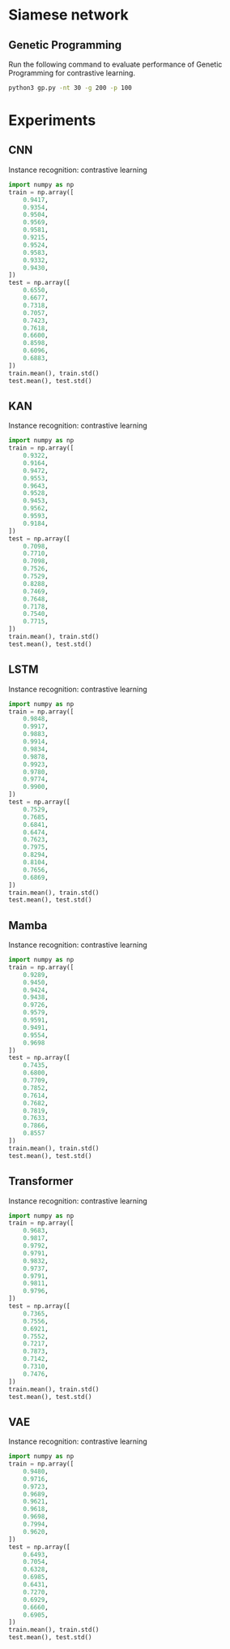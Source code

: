 # Siamese network 

## Genetic Programming

Run the following command to evaluate performance of Genetic Programming for contrastive learning.

```bash
python3 gp.py -nt 30 -g 200 -p 100
```

# Experiments

## CNN

Instance recognition: contrastive learning 

```python
import numpy as np
train = np.array([
    0.9417,
    0.9354,
    0.9504,
    0.9569,
    0.9581,
    0.9215,
    0.9524,
    0.9583,
    0.9332,
    0.9430,
])
test = np.array([
    0.6550,
    0.6677,
    0.7318,
    0.7057,
    0.7423,
    0.7618,
    0.6600,
    0.8598,
    0.6096,
    0.6883,
])
train.mean(), train.std()
test.mean(), test.std()
```

## KAN 

Instance recognition: contrastive learning 

```python
import numpy as np
train = np.array([
    0.9322,
    0.9164,
    0.9472, 
    0.9553,
    0.9643,
    0.9528,
    0.9453,
    0.9562,
    0.9593,
    0.9184,
])
test = np.array([
    0.7098,
    0.7710,
    0.7098,
    0.7526,
    0.7529,
    0.8288,
    0.7469,
    0.7648,
    0.7178,
    0.7540,
    0.7715,
])
train.mean(), train.std()
test.mean(), test.std()
```

## LSTM

Instance recognition: contrastive learning 

```python
import numpy as np
train = np.array([
    0.9848,
    0.9917,
    0.9883,
    0.9914,
    0.9834,
    0.9878,
    0.9923,
    0.9780,
    0.9774,
    0.9900,
])
test = np.array([
    0.7529,
    0.7685,
    0.6841,
    0.6474,
    0.7623,
    0.7975,
    0.8294,
    0.8104,
    0.7656,
    0.6869,
])
train.mean(), train.std()
test.mean(), test.std()
```

## Mamba

Instance recognition: contrastive learning 

```python
import numpy as np
train = np.array([
    0.9289,
    0.9450,
    0.9424,
    0.9438,
    0.9726,
    0.9579,
    0.9591,
    0.9491,
    0.9554,
    0.9698
])
test = np.array([
    0.7435,
    0.6800,
    0.7709,
    0.7852,
    0.7614,
    0.7682,
    0.7819,
    0.7633,
    0.7866,
    0.8557
])
train.mean(), train.std()
test.mean(), test.std()
```

## Transformer

Instance recognition: contrastive learning 

```python
import numpy as np
train = np.array([
    0.9683,
    0.9817,
    0.9792,
    0.9791,
    0.9832,
    0.9737,
    0.9791,
    0.9811,
    0.9796,
])
test = np.array([
    0.7365,
    0.7556,
    0.6921,
    0.7552,
    0.7217,
    0.7873,
    0.7142,
    0.7310,
    0.7476,
])
train.mean(), train.std()
test.mean(), test.std()
```

## VAE

Instance recognition: contrastive learning 

```python
import numpy as np
train = np.array([
    0.9480,
    0.9716,
    0.9723,
    0.9689,
    0.9621,
    0.9618,
    0.9698,
    0.7994,
    0.9620,
])
test = np.array([
    0.6493,
    0.7054,
    0.6328,
    0.6985,
    0.6431,
    0.7270,
    0.6929,
    0.6660,
    0.6905,
])
train.mean(), train.std()
test.mean(), test.std()
```